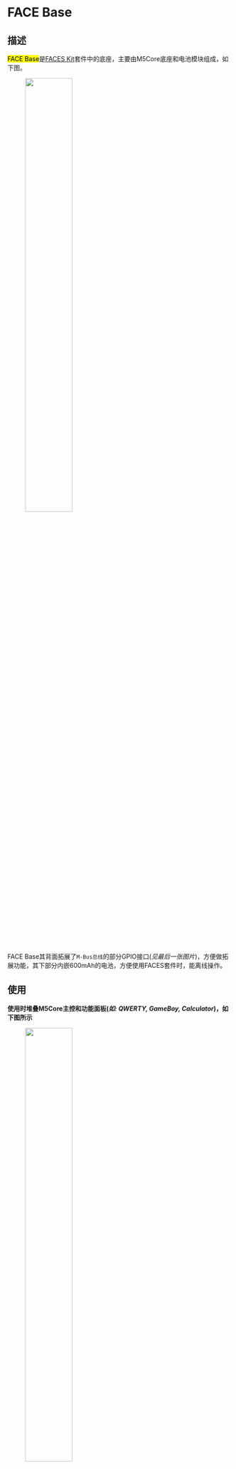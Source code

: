 # FACE Base

## 描述

<mark>FACE Base</mark>是[FACES Kit](zh_CN/product_documents/m5stack-core/face_kit)套件中的底座，主要由M5Core底座和电池模块组成，如下图。

<figure>
    <img src="assets/img/product_pics/bases/faces_06.jpg" width="50%" height="50%">
</figure>

FACE Base其背面拓展了`M-Bus总线`的部分GPIO接口(*见最后一张图片*)，方便做拓展功能，其下部分内嵌600mAh的电池，方便使用FACES套件时，能离线操作。

## 使用

**使用时堆叠M5Core主控和功能面板(*如: QWERTY, GameBoy, Calculator*)，如下图所示**

<figure>
    <img src="assets/img/product_pics/bases/faces_07.png" width="50%" height="50%">
</figure>

## 相关链接

- **[FACES Kit购买链接](https://www.aliexpress.com/store/product/M5Stack-NEW-Offer-ESP32-Open-Source-Faces-Pocket-Computer-with-Keyboard-Gameboy-Calculator-for-Micropython-Arduino/3226069_32843973578.html?spm=2114.12010615.8148356.2.75cdb3ceTGkLQo)**


## M-Bus总线

<figure>
  <img src="assets/img/product_pics/core/M-BUS.jpg" alt="basic_05" width="60%" height="60%">
</figure>
